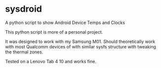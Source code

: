 # sysdroid
A python script to show Android Device Temps and Clocks

This python script is more of a personal project. 

It was designed to work with my Samsung M01.
Should theoretically work with most Qualcomm devices of with similar sysfs structure with tweaking the thermal zones.

Tested on a Lenovo Tab 4 10 and works fine.
